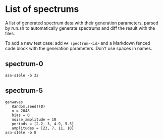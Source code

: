 # List of spectrums

A list of generated spectrum data with their generation parameters, parsed
by run.sh to automatically generate spectrums and diff the result with the
files.

To add a new test case: add `## spectrum-<id>` and a Markdown fenced code
block with the generation parameters. Don't use spaces in names.

## spectrum-0

```text
asa-s16le -b 32
```

## spectrum-5

```text
genwaves
   Random.seed!(0)
   n = 2048
   bias = 0
   noise_amplitude = 10
   periods = [2.2, 3, 4.9, 5.3]
   amplitudes = [23, 7, 11, 10]
asa-s16le -b 8
```
